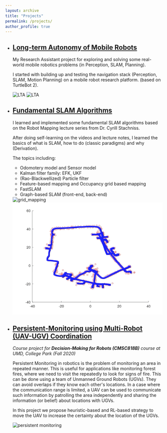 ```yaml
---
layout: archive
title: "Projects"
permalink: /projects/
author_profile: true
---
```


- ## [Long-term Autonomy of Mobile Robots](https://github.com/codingrex/Long-Term-Autonomy)
    My Research Assistant project for exploring and solving some real-world mobile robotics problems (in Perception, SLAM, Planning).
    
    I started with building up and testing the navigation stack (Perception, SLAM, Motion Planning) on a mobile robot research platform. (based on TurtleBot 2). 
     
    <img src="../images/costmap.gif" alt="LTA" width="480"/>
    <img src="../images/nav.gif" alt="LTA" width="480"/>


- ## [Fundamental SLAM Algorithms](https://github.com/codingrex/SLAM_Course)
    I learned and implemented some fundamental SLAM algorithms based on the Robot Mapping lecture series from Dr. Cyrill Stachniss.
    
    After doing self-learning on the videos and lecture notes, I learned the basics of what is SLAM, how to do (classic paradigms) and why (Derivation). 
    
    The topics including: 
    * Odomotery model and Sensor model
    * Kalman filter family: EFK, UKF 
    * (Rao-Blackwellized) Particle filter 
    * Feature-based mapping and Occupancy grid based mapping 
    * FastSLAM
    * Graph-based SLAM (front-end, back-end)
    
    <img src="../images/gridmap.gif" alt="grid_mapping" width="480"/>
    <img src="../images/lsslam_dlr.gif" alt="Graph-based" width="480"/>
    


- ## [Persistent-Monitoring using Multi-Robot (UAV-UGV) Coordination](https://github.com/VishnuDuttSharma/CMSC818B_MiniProject_2/tree/main/python#persistent-monitoring-using-multi-robot-uav-ugv-coordination)
    *Course project for* ***Decision-Making for Robots (CMSC818B)*** *course at UMD, College Park (Fall 2020)*
    
     Persistent Monitoring in robotics is the problem of monitoring an area in repeated manner. This is useful for applications like monitoring forest fires, where we need to visit the repeatedly to look for signs of fire. This can be done using a team of Unmanned Ground Robots (UGVs). They can avoid overlaps if they know each other's locations. In a case where the communication range is limited, a UAV can be used to communicate such information by patrolling the area independently and sharing the information (or belief) about locations with UGVs.
     
     In this project we propose heuristic-based and RL-based strategy to move the UAV to increase the certainty about the location of the UGVs.
     
    <img src="https://github.com/VishnuDuttSharma/CMSC818B_MiniProject_2/raw/main/python/images/all_algo.gif" alt="persistent monitoring" width="480"/>